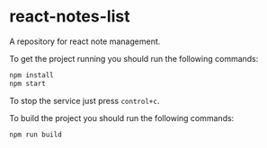 # react-notes-list

A repository for react note management.

To get the project running you should run the following commands:

```bash
npm install
npm start
```

To stop the service just press `control+c`.

To build the project you should run the following commands:

```bash
npm run build
```
